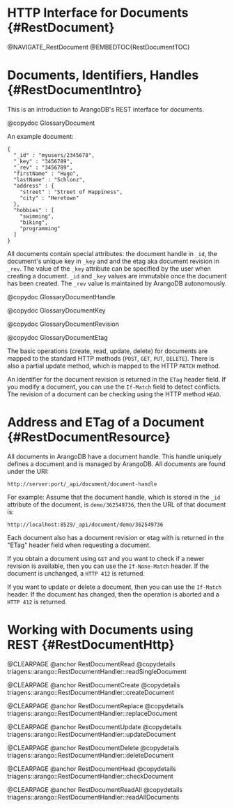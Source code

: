 HTTP Interface for Documents {#RestDocument}
============================================

@NAVIGATE_RestDocument
@EMBEDTOC{RestDocumentTOC}

Documents, Identifiers, Handles {#RestDocumentIntro}
====================================================

This is an introduction to ArangoDB's REST interface for documents.

@copydoc GlossaryDocument

An example document:

    {
      "_id" : "myusers/2345678",
      "_key" : "3456789",
      "_rev" : "3456789",
      "firstName" : "Hugo",
      "lastName" : "Schlonz",
      "address" : {
        "street" : "Street of Happiness",
        "city" : "Heretown"
      },
      "hobbies" : [
        "swimming",
        "biking",
        "programming"
      ]
    }

All documents contain special attributes: the document handle in `_id`, the
document's unique key in `_key` and and the etag aka document revision in
`_rev`. The value of the `_key` attribute can be specified by the user when
creating a document.  `_id` and `_key` values are immutable once the document
has been created. The `_rev` value is maintained by ArangoDB autonomously.

@copydoc GlossaryDocumentHandle

@copydoc GlossaryDocumentKey

@copydoc GlossaryDocumentRevision

@copydoc GlossaryDocumentEtag

The basic operations (create, read, update, delete) for documents are mapped to
the standard HTTP methods (`POST`, `GET`, `PUT`, `DELETE`). There is also a 
partial update method, which is mapped to the HTTP `PATCH` method.

An identifier for the document revision is returned in the `ETag` header field. 
If you modify a document, you can use the `If-Match` field to detect conflicts. 
The revision of a document can be checking using the HTTP method `HEAD`.

Address and ETag of a Document {#RestDocumentResource}
======================================================

All documents in ArangoDB have a document handle. This handle uniquely defines a
document and is managed by ArangoDB. All documents are found under the URI:

    http://server:port/_api/document/document-handle

For example: Assume that the document handle, which is stored in the `_id`
attribute of the document, is `demo/362549736`, then the URL of that document
is:

    http://localhost:8529/_api/document/demo/362549736

Each document also has a document revision or etag with is returned in the
"ETag" header field when requesting a document.

If you obtain a document using `GET` and you want to check if a newer revision
is available, then you can use the `If-None-Match` header. If the document is
unchanged, a `HTTP 412` is returned.

If you want to update or delete a document, then you can use the `If-Match`
header. If the document has changed, then the operation is aborted and a `HTTP
412` is returned.

Working with Documents using REST {#RestDocumentHttp}
=====================================================

@CLEARPAGE
@anchor RestDocumentRead
@copydetails triagens::arango::RestDocumentHandler::readSingleDocument

@CLEARPAGE
@anchor RestDocumentCreate
@copydetails triagens::arango::RestDocumentHandler::createDocument

@CLEARPAGE
@anchor RestDocumentReplace
@copydetails triagens::arango::RestDocumentHandler::replaceDocument

@CLEARPAGE
@anchor RestDocumentUpdate
@copydetails triagens::arango::RestDocumentHandler::updateDocument

@CLEARPAGE
@anchor RestDocumentDelete
@copydetails triagens::arango::RestDocumentHandler::deleteDocument

@CLEARPAGE
@anchor RestDocumentHead
@copydetails triagens::arango::RestDocumentHandler::checkDocument

@CLEARPAGE
@anchor RestDocumentReadAll
@copydetails triagens::arango::RestDocumentHandler::readAllDocuments
